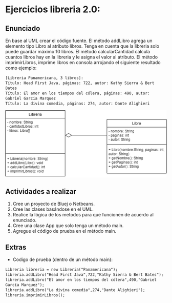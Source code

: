 # Ejercicios libreria 2.0:

## Enunciado
En base al UML crear el código fuente.
El método addLibro agrega un elemento tipo Libro al atributo libros. Tenga en cuenta que la libreria solo puede guardar máximo 10 libros. El método calcularCantidad calcula cuantos libros hay en la libreria y le asigna el valor al atributo. El método imprimirLibros, imprime libros en consola arrojando el siguiente resultado como ejemplo:

```
[Libreria Panamericana, 3 libros]:
Título: Head First Java, páginas: 722, autor: Kathy Sierra & Bert Bates
Título: El amor en los tiempos del cólera, páginas: 490, autor: Gabriel Garcia Marquez
Título: La divina comedia, páginas: 274, autor: Dante Alighieri
```

![UML](./uml.png)

## Actividades a realizar

1. Cree un proyecto de Bluej o Netbeans.
2. Cree las clases basándose en el UML.
3. Realice la lógica de los metodos para que funcionen de acuerdo al enunciado.
4. Cree una clase App que solo tenga un método main.
5. Agregue el código de prueba en el método main.

## Extras
- Codigo de prueba (dentro de un método main):
```
Libreria libreria = new Libreria("Panamericana");
libreria.addLibro("Head First Java",722,"Kathy Sierra & Bert Bates");
libreria.addLibro("El amor en los tiempos del cólera",490,"Gabriel García Marquez");
libreria.addLibro("La divina comedia",274,"Dante Alighieri");
libreria.imprimirLibros();
```